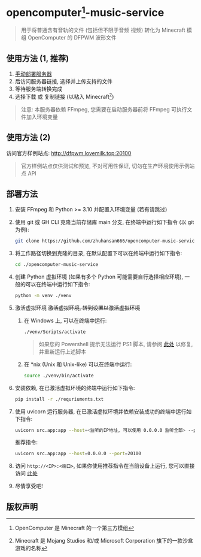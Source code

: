 # opencomputer[^oc]-music-service
> 用于将普通含有音轨的文件 (包括但不限于音频 视频) 转化为 Minecraft 模组 OpenComputer 的 DFPWM 波形文件

## 使用方法 (1, 推荐)
1. [手动部署服务器](#部署方法)
2. 后访问服务器链接, 选择并上传支持的文件
3. 等待服务端转换完成
4. 选择下载 或 复制链接 (以粘入 Minecraft[^mc])
> 注意: 本服务器依赖 FFmpeg, 您需要在启动服务器前将 FFmpeg 可执行文件加入环境变量

## 使用方法 (2)
访问官方样例站点: <http://dfpwm.lovemilk.top:20100>
> 官方样例站点仅供测试和预览, 不对可用性保证, 切勿在生产环境使用示例站点 API

## 部署方法
1. 安装 FFmpeg 和 Python >= 3.10 并配置入环境变量 (若有请跳过)
2. 使用 git 或 GH CLI 克隆当前存储库 main 分支, 在终端中运行如下指令 (以 git 为例):
   ```sh
   git clone https://github.com/zhuhansan666/opencomputer-music-service.git
   ```
3. 将工作路径切换到克隆的目录, 在默认配置下可以在终端中运行如下指令:
   ```sh
   cd ./opencomputer-music-service
   ```
4. 创建 Python 虚拟环境 (如果有多个 Python 可能需要自行选择相应环境), 一般的可以在终端中运行如下指令: <br>
   ```sh
   python -m venv ./venv
   ```
5. 激活虚拟环境 ~~激活虚拟环境, 转到设置以激活虚拟环境~~
   1. 在 Windows 上, 可以在终端中运行:
      ```sh
      ./venv/Scripts/activate
      ```
      > 如果您的 Powershell 提示无法运行 PS1 脚本, 请参阅 [此处](https://learn.microsoft.com/zh-cn/powershell/module/microsoft.powershell.core/about/about_scripts?view=powershell-7.4#how-to-run-a-script)
      以修复, 并重新运行上述脚本
   2. 在 *nix (Unix 和 Unix-like) 可以在终端中运行: 
      ```sh
      source ./venv/bin/activate
      ```
   
6. 安装依赖, 在已激活虚拟环境的终端中运行如下指令:
   ```sh
   pip install -r ./requriuments.txt
   ```
7. 使用 uvicorn 运行服务器, 在已激活虚拟环境并依赖安装成功的终端中运行如下指令:
   ```sh
   uvicorn src.app:app --host=<监听的IP地址, 可以使用 0.0.0.0 监听全部> --port=<服务端口号>
   ```
   推荐指令: 
    ```sh
    uvicorn src.app:app --host=0.0.0.0 --port=20100
    ```
8. 访问 `http://<IP>:<端口>`, 如果你使用推荐指令在当前设备上运行, 您可以直接访问 [此处](http://127.0.0.1:20100)
9. 尽情享受吧!

## 版权声明
[^mc]: Minecraft 是 Mojang Studios 和/或 Microsoft Corporation 旗下的一款沙盒游戏的名称
[^oc]: OpenComputer 是 Minecraft[^mc] 的一个第三方模组
